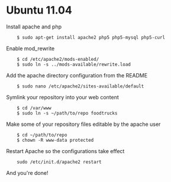 Ubuntu 11.04
============

Install apache and php

```shell
    $ sudo apt-get install apache2 php5 php5-mysql php5-curl
```

Enable mod_rewrite

```shell
    $ cd /etc/apache2/mods-enabled/
    $ sudo ln -s ../mods-available/rewrite.load
```

Add the apache directory configuration from the README

```shell
    $ sudo nano /etc/apache2/sites-available/default 
```

Symlink your repository into your web content

```shell
    $ cd /var/www
    $ sudo ln -s ~/path/to/repo foodtrucks
```

Make some of your repository files editable by the apache user

```shell
    $ cd ~/path/to/repo
    $ chown -R www-data protected
```

Restart Apache so the configurations take effect

```shell
    sudo /etc/init.d/apache2 restart
```

And you're done!
